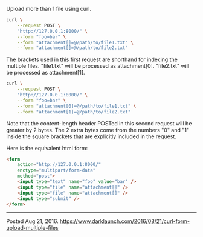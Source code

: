 Upload more than 1 file using curl.

```bash
curl \
    --request POST \
    "http://127.0.0.1:8000/" \
    --form "foo=bar" \
    --form "attachment[]=@/path/to/file1.txt" \
    --form "attachment[]=@/path/to/file2.txt"
```
The brackets used in this first request are shorthand for indexing the multiple files. "file1.txt" will be processed as attachment[0]. "file2.txt" will be processed as attachment[1].

```bash
curl \
    --request POST \
    "http://127.0.0.1:8000/" \
    --form "foo=bar" \
    --form "attachment[0]=@/path/to/file1.txt" \
    --form "attachment[1]=@/path/to/file2.txt"
```
Note that the content-length header POSTed in this second request will be greater by 2 bytes. The 2 extra bytes come from the numbers "0" and "1" inside the square brackets that are explicitly included in the request.

Here is the equivalent html form:
```html
<form
    action="http://127.0.0.1:8000/"
    enctype="multipart/form-data"
    method="post">
    <input type="text" name="foo" value="bar" />
    <input type="file" name="attachment[]" />
    <input type="file" name="attachment[]" />
    <input type="submit" />
</form>
```

---

Posted Aug 21, 2016.
https://www.darklaunch.com/2016/08/21/curl-form-upload-multiple-files